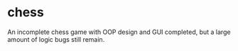 # chess
An incomplete chess game with OOP design and GUI completed, 
but a large amount of logic bugs still remain.